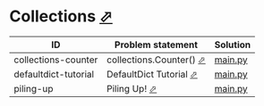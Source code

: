 # Collections [⬀](https://www.hackerrank.com/domains/python/py-collections)


| ID                   | Problem statement                                                                    | Solution                                |
|----------------------|--------------------------------------------------------------------------------------|-----------------------------------------|
| collections-counter  | collections.Counter() [⬀](https://www.hackerrank.com/challenges/collections-counter) | [main.py](collections-counter/main.py)  |
| defaultdict-tutorial | DefaultDict Tutorial [⬀](https://www.hackerrank.com/challenges/defaultdict-tutorial) | [main.py](defaultdict-tutorial/main.py) |
| piling-up            | Piling Up! [⬀](https://www.hackerrank.com/challenges/piling-up)                      | [main.py](piling-up/main.py)            |

